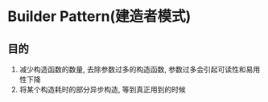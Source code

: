 # Builder Pattern\(建造者模式\)



## 目的

1. 减少构造函数的数量, 去除参数过多的构造函数, 参数过多会引起可读性和易用性下降
2. 将某个构造耗时的部分异步构造, 等到真正用到的时候






